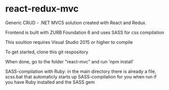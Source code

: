 # react-redux-mvc
Generic CRUD - .NET MVC5 solution created with React and Redux. 

Frontend is built with ZURB Foundation 6 and uses SASS for css compilation

This soultion requires Visual Studio 2015 or higher to compile

To get started, clone this git respository

When done, go to the folder "react-mvc" and run 'npm install'

SASS-compilation with Ruby: in the main directory there is already a file, scss.bat that automaticly starts up SASS-compilation for you when run if you have Ruby installed and the SASS gem
